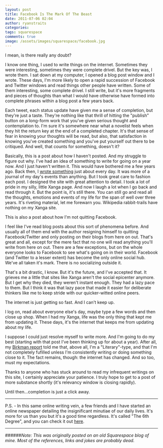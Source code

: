 ```yaml
---
layout: post
title: Facebook Is The Mark Of The Beast
date: 2011-07-06 02:04
author: ryanstraits
categories:
tags: squarespace
comments: true
image: /assets/images/squarespace/facebook.jpg
---
```


I mean, is there really any doubt?

<!-- break -->

I know one thing, I used to write things on the internet. Sometimes they were interesting, sometimes they were complete drivel. But the key was, I wrote them. I sat down at my computer, I opened a blog post window and I wrote.
These days, I'm more likely to open a rapid succession of Facebook and Twitter windows and read things other people have written. Some of them interesting, some complete drivel. I still write, but it's more fragments and pieces of thoughts than what I would have otherwise have formed into complete phrases within a blog post a few years back.

Each tweet, each status update have given me a sense of completion, but they're just a taste. They're nothing like that thrill of hitting the "publish" button on a long-form work that you've given serious thought and contemplation to. I'm sure it's somewhere near what a novelist feels when they hit the return key at the end of a completed chapter. It's that sense of fear in knowing your thoughts will be read, but also, that satisfaction in knowing you've created something and you've put yourself out there to be critiqued. And well, that counts for something, doesn't it?

Basically, this is a post about how I haven't posted. And my struggle to figure out why. I've had an idea of something to write for going on a year now. And I just haven't written it. This would have bothered me a few years ago. Back then, I <a href="http://bluestarmorning.xanga.com/" target="_blank">wrote something</a> just about every day. It was more of a journal of my day's events than anything. But I took great care to fashion each post. I designed the site with great attention to detail. I took a lot of pride in my silly, little Xanga page. And now I laugh a lot when I go back and read through it. But the point is, it's still there. You can still go and read all the thoughts, emotions and events of my life for the span of well over three years. It's riveting material, let me forewarn you. Wikipedia rabbit-trails have nothing on my Xanga site.

This is also a post about how I'm not quitting Facebook.

I feel like I've read blog posts about this sort of phenomena before. And usually all of them end with the author resigning himself to quitting Facebook/Twitter and only posting on their blogs from here on out. That's great and all, except for the mere fact that no one will read anything you'll write from here on out. There are a few exceptions, but on the whole everyone looks to Facebook to see what's going on in their world. Facebook (and Twitter to a lesser extent) has become the only online social hub. We've all taken it's mark. There is no socializing outside it.

That's a bit drastic, I know. But it's the future, and I've accepted that. It grieves me a little that sites like Xanga aren't the social epicenter anymore. But I get why they died, they weren't instant enough. They had a lazy pace to them. But I think it was that lazy pace that made it easier for deliberate thinkers like me to keep stride with our quicker-witted online peers.

The internet is just getting so fast. And I can't keep up.

I log on, read about everyone else's day, maybe type a few words and then close up shop. When I had my Xanga, life was the only thing that kept me from updating it. These days, it's the internet that keeps me from updating about my life.

I suppose I could just resolve myself to write more. And I'm going to do my best (starting with that post I've been thinking up for about a year). After all, my <a href="http://www.birkman.com/birkmanMethod/whatIsTheBirkmanMethod.php" target="_blank">Birkman report</a> told me that, above all, I'm a "Literary"-type, and that I'm not completely fufilled unless I'm consistently writing or doing something close to it. The fact remains, though: the internet has changed. And so too, must my expectations.

Thanks to anyone who has stuck around to read my infrequent writings on this site, I certainly appreciate your patience. I truly hope to get to a post of more substance shortly (it's relevancy window is closing rapidly).

Until then...completion is just a click away.

---

P.S. - In this same online writing vein, a few friends and I have started an online newspaper detailing the insignificant minutiae of our daily lives. It's more for us than you but it's a good time regardless. It's called "The 6th Degree", and you can check it out <a href="http://www.the-6th-degree.com/" target="_blank">here</a>.

---

######*Note: This was originally posted on an old Squarespace blog of mine. Most of the references, links and jokes are probably dead.*

